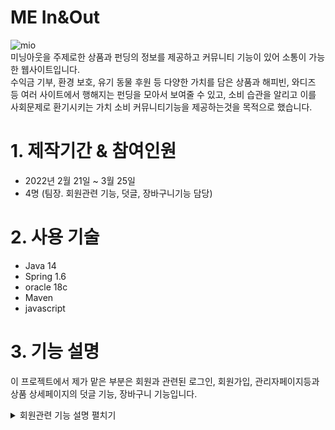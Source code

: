 # ME In&Out
![mio](https://user-images.githubusercontent.com/90094696/161173945-04d8404c-6b71-4704-ae6d-1d53bd9ae048.png)  
미닝아웃을 주제로한 상품과 펀딩의 정보를 제공하고 커뮤니티 기능이 있어 소통이 가능한 웹사이트입니다.  
수익금 기부, 환경 보호, 유기 동물 후원 등 다양한 가치를 담은 상품과 해피빈, 와디즈 등 여러 사이트에서 행해지는 펀딩을 모아서 보여줄 수 있고, 소비 습관을 알리고 이를 사회문제로 환기시키는 가치 소비 커뮤니티기능을
제공하는것을 목적으로 했습니다.


# 1. 제작기간 & 참여인원
* 2022년 2월 21일 ~ 3월 25일
* 4명 (팀장. 회원관련 기능, 덧글, 장바구니기능 담당)

# 2. 사용 기술
* Java 14
* Spring 1.6
* oracle 18c
* Maven
* javascript

# 3. 기능 설명
이 프로젝트에서 제가 맡은 부분은 회원과 관련된 로그인, 회원가입, 관리자페이지등과 상품 상세페이지의 덧글 기능, 장바구니 기능입니다.  

<details markdown="1">
<summary>회원관련 기능 설명 펼치기</summary>

### 1. 로그인
<img src="https://user-images.githubusercontent.com/90094696/163195282-a01466ae-0e92-403e-9ac4-db3ee7956c26.jpg" width="1000"/> 

* 로그인은 DB의 ID와 비밀번호가 일치한 경우에 세션을 얻어 회원 정보를 실었습니다.
* 로그인이 실패할 경우를 구분하기위해 변수를 설정하고 return되는 변수의 값에 따라 이동하는 페이지를 다르게했습니다.

### 2. 회원가입 
<img src="https://user-images.githubusercontent.com/90094696/163191268-03749c4c-6d8a-40f7-b9b0-902afc45921d.jpg" width="1000"/> 

* ID 중복체크에서는 ajax 비동기요청으로 입력값에 따른 결과를 표시해주었습니다.
* 이 때 중복체크를 하지 않았을 경우 가입이 되지않도록 확인용 변수를 만들어 사용가능한 ID를 입력했을 경우에만 변수를 확인완료된 값으로 변경해주었습니다.
* 다른 값들에는 js를 이용해 유효성검사를 해주었습니다.

### 3. 관리자페이지
